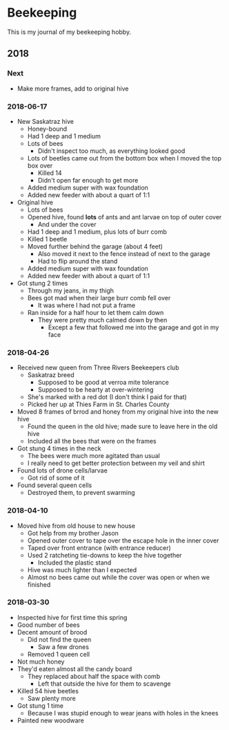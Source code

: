 # Beekeeping

This is my journal of my beekeeping hobby.

## 2018

### Next

* Make more frames, add to original hive


### 2018-06-17

* New Saskatraz hive
    * Honey-bound
    * Had 1 deep and 1 medium
    * Lots of bees
        * Didn't inspect too much, as everything looked good
    * Lots of beetles came out from the bottom box when I moved the top box over
        * Killed 14
        * Didn't open far enough to get more
    * Added medium super with wax foundation
    * Added new feeder with about a quart of 1:1
* Original hive
    * Lots of bees
    * Opened hive, found **lots** of ants and ant larvae on top of outer cover
        * And under the cover
    * Had 1 deep and 1 medium, plus lots of burr comb 
    * Killed 1 beetle
    * Moved further behind the garage (about 4 feet)
        * Also moved it next to the fence instead of next to the garage
        * Had to flip around the stand
    * Added medium super with wax foundation
    * Added new feeder with about a quart of 1:1
* Got stung 2 times
    * Through my jeans, in my thigh
    * Bees got mad when their large burr comb fell over
        * It was where I had not put a frame
    * Ran inside for a half hour to let them calm down
        * They were pretty much calmed down by then
            * Except a few that followed me into the garage and got in my face


### 2018-04-26

* Received new queen from Three Rivers Beekeepers club
    * Saskatraz breed
        * Supposed to be good at verroa mite tolerance
        * Supposed to be hearty at over-wintering
    * She's marked with a red dot (I don't think I paid for that)
    * Picked her up at Thies Farm in St. Charles County
* Moved 8 frames of brrod and honey from my original hive into the new hive
    * Found the queen in the old hive; made sure to leave here in the old hive
    * Included all the bees that were on the frames
* Got stung 4 times in the neck
    * The bees were much more agitated than usual
    * I really need to get better protection between my veil and shirt
* Found lots of drone cells/larvae
    * Got rid of some of it
* Found several queen cells
    * Destroyed them, to prevent swarming


### 2018-04-10

* Moved hive from old house to new house
    * Got help from my brother Jason
    * Opened outer cover to tape over the escape hole in the inner cover
    * Taped over front entrance (with entrance reducer)
    * Used 2 ratcheting tie-downs to keep the hive together
        * Included the plastic stand
    * Hive was much lighter than I expected
    * Almost no bees came out while the cover was open or when we finished


### 2018-03-30

* Inspected hive for first time this spring
* Good number of bees
* Decent amount of brood
    * Did not find the queen
        * Saw a few drones
    * Removed 1 queen cell
* Not much honey
* They'd eaten almost all the candy board
    * They replaced about half the space with comb
        * Left that outside the hive for them to scavenge
* Killed 54 hive beetles
    * Saw plenty more
* Got stung 1 time
    * Because I was stupid enough to wear jeans with holes in the knees
* Painted new woodware
